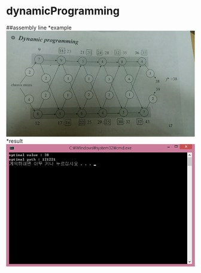 # dynamicProgramming

##assembly line
*example
![sample](/assemblyLine/sample.png)
*result
![result](/assemblyLine/result.png)
